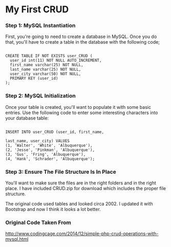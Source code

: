 # My First CRUD

### Step 1: MySQL Instantiation
First, you're going to need to create a database in MySQL. Once you do that, you'll have to create a table in the database with the following code; 

```mySQL

CREATE TABLE IF NOT EXISTS user_CRUD (
  user_id int(11) NOT NULL AUTO_INCREMENT,
  first_name varchar(25) NOT NULL,
  last_name varchar(25) NOT NULL,
  user_city varchar(50) NOT NULL,
  PRIMARY KEY (user_id)
);
```

### Step 2: MySQL Initialization
Once your table is created, you'll want to populate it with some basic entries. Use the following code to enter some interesting characters into your database table:

```mySQL

INSERT INTO user_CRUD (user_id, first_name, 

last_name, user_city) VALUES
(1, 'Walter', 'White', 'Albuquerque'),
(2, 'Jesse', 'Pinkman', 'Albuquerque'),
(3, 'Gus', 'Fring', 'Albuquerque'),
(4, 'Hank', 'Schrader', 'Albuquerque');
```

### Step 3: Ensure The File Structure Is In Place

You'll want to make sure the files are in the right folders and in the right place. I have included CRUD.zip for download which includes the proper file structure.

The original code used tables and looked circa 2002. I updated it with Bootstrap and now I think it looks a lot better.

### Original Code Taken From

http://www.codingcage.com/2014/12/simple-php-crud-operations-with-mysql.html
